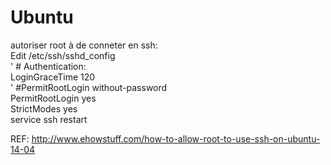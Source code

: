 # Ubuntu

autoriser root à de conneter en ssh:    
Edit /etc/ssh/sshd_config   
' # Authentication:   
LoginGraceTime 120    
' #PermitRootLogin without-password   
PermitRootLogin yes   
StrictModes yes   
service ssh restart   

REF:  http://www.ehowstuff.com/how-to-allow-root-to-use-ssh-on-ubuntu-14-04   

